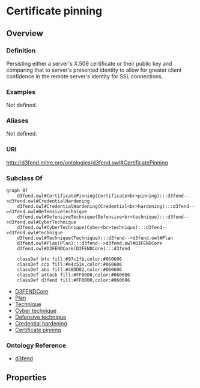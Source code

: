 # Certificate pinning

## Overview

### Definition
Persisting either a server's X.509 certificate or their public key and comparing that to server's presented identity to allow for greater client confidence in the remote server's identity for SSL connections.

### Examples
Not defined.

### Aliases
Not defined.

### URI
http://d3fend.mitre.org/ontologies/d3fend.owl#CertificatePinning

### Subclass Of
```mermaid
graph BT
    d3fend.owl#CertificatePinning(Certificate<br>pinning):::d3fend-->d3fend.owl#CredentialHardening
    d3fend.owl#CredentialHardening(Credential<br>hardening):::d3fend-->d3fend.owl#DefensiveTechnique
    d3fend.owl#DefensiveTechnique(Defensive<br>technique):::d3fend-->d3fend.owl#CyberTechnique
    d3fend.owl#CyberTechnique(Cyber<br>technique):::d3fend-->d3fend.owl#Technique
    d3fend.owl#Technique(Technique):::d3fend-->d3fend.owl#Plan
    d3fend.owl#Plan(Plan):::d3fend-->d3fend.owl#D3FENDCore
    d3fend.owl#D3FENDCore(D3FENDCore):::d3fend
    
    classDef bfo fill:#97c1fb,color:#060606
    classDef cco fill:#e4c51e,color:#060606
    classDef abi fill:#48DD82,color:#060606
    classDef attack fill:#FF0000,color:#060606
    classDef d3fend fill:#FF0000,color:#060606
```

- [D3FENDCore](/docs/ontology/reference/model/D3FENDCore/D3FENDCore.md)
- [Plan](/docs/ontology/reference/model/D3FENDCore/Plan/Plan.md)
- [Technique](/docs/ontology/reference/model/D3FENDCore/Plan/Technique/Technique.md)
- [Cyber technique](/docs/ontology/reference/model/D3FENDCore/Plan/Technique/Cyber%20technique/Cyber%20technique.md)
- [Defensive technique](/docs/ontology/reference/model/D3FENDCore/Plan/Technique/Cyber%20technique/Defensive%20technique/Defensive%20technique.md)
- [Credential hardening](/docs/ontology/reference/model/D3FENDCore/Plan/Technique/Cyber%20technique/Defensive%20technique/Credential%20hardening/Credential%20hardening.md)
- [Certificate pinning](/docs/ontology/reference/model/D3FENDCore/Plan/Technique/Cyber%20technique/Defensive%20technique/Credential%20hardening/Certificate%20pinning/Certificate%20pinning.md)


### Ontology Reference
- [d3fend](http://d3fend.mitre.org/ontologies/d3fend.owl#)

## Properties
